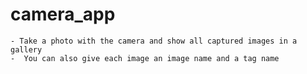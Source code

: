 # camera_app

    - Take a photo with the camera and show all captured images in a gallery
    -  You can also give each image an image name and a tag name

